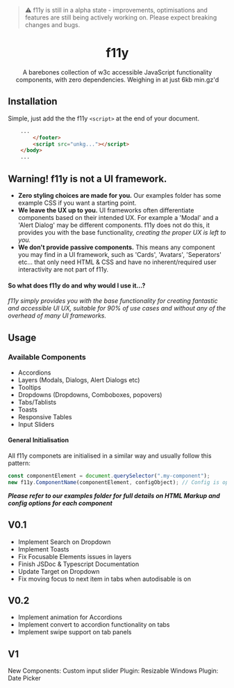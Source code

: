 > ⚠️ f11y is still in a alpha state - improvements, optimisations and features are still being actively working on. Please expect breaking changes and bugs.

<h1 align="center">f11y</h1>
<p align="center">A barebones collection of w3c accessible JavaScript functionality components, with zero dependencies. Weighing in at just 6kb min.gz'd</p>

## Installation
Simple, just add the the f11y `<script>` at the end of your document.
```html
    ...
        </footer>
        <script src="unkg..."></script>
    </body>
    ...
```

## Warning! f11y is **not** a UI framework.
* **Zero styling choices are made for you.** Our examples folder has some example CSS if you want a starting point.
* **We leave the UX up to you.** UI frameworks often differentiate components based on their intended UX. For example a 'Modal' and a 'Alert Dialog' may be different components. f11y does not do this, it provides you with the base functionality, *creating the proper UX is left to you.*
* **We don't provide passive components.** This means any component you may find in a UI framework, such as 'Cards', 'Avatars', 'Seperators' etc... that only need HTML & CSS and have no inherent/required user interactivity are not part of f11y.

#### So what does f11y do and why would I use it...?
*f11y simply provides you with the base functionality for creating fantastic and accessible UI UX, suitable for 90% of use cases and without any of the overhead of many UI frameworks.*

## Usage 

### Available Components
* Accordions
* Layers (Modals, Dialogs, Alert Dialogs etc)
* Tooltips
* Dropdowns (Dropdowns, Comboboxes, popovers)
* Tabs/Tablists
* Toasts
* Responsive Tables
* Input Sliders

#### General Initialisation
All f11y componets are initialised in a similar way and usually follow this pattern:
```js
const componentElement = document.querySelector(".my-component");
new f11y.ComponentName(componentElement, configObject); // Config is optional in all components
```
***Please refer to our examples folder for full details on HTML Markup and config options for each component***


## V0.1
* Implement Search on Dropdown
* Implement Toasts
* Fix Focusable Elements issues in layers
* Finish JSDoc & Typescript Documentation
* Update Target on Dropdown
* Fix moving focus to next item in tabs when autodisable is on

## V0.2
* Implement animation for Accordions
* Implement convert to accordion functionality on tabs
* Implement swipe support on tab panels

## V1
New Components: Custom input slider
Plugin: Resizable Windows
Plugin: Date Picker